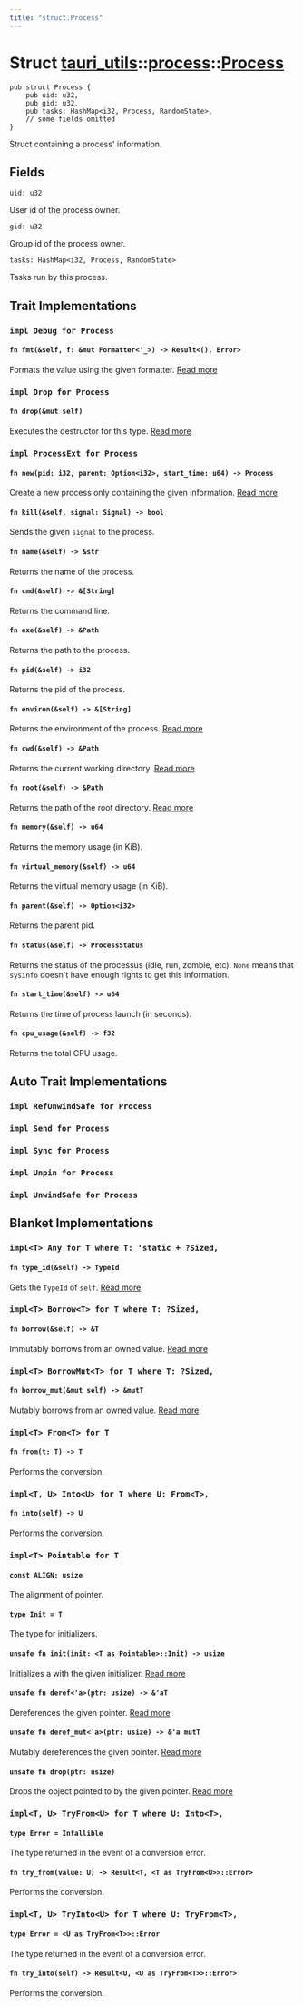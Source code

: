 ```yaml
---
title: "struct.Process"
---
```


# Struct [tauri_utils](/docs/api/rust/tauri_utils/../index.html)::​[process](/docs/api/rust/tauri_utils/index.html)::​[Process](/docs/api/rust/tauri_utils/)

    pub struct Process {
        pub uid: u32,
        pub gid: u32,
        pub tasks: HashMap<i32, Process, RandomState>,
        // some fields omitted
    }

Struct containing a process' information.

## Fields

`uid: u32`

User id of the process owner.

`gid: u32`

Group id of the process owner.

`tasks: HashMap<i32, Process, RandomState>`

Tasks run by this process.

## Trait Implementations

### `impl Debug for Process`

#### `fn fmt(&self, f: &mut Formatter<'_>) -> Result<(), Error>`

Formats the value using the given formatter. [Read more](https://doc.rust-lang.org/nightly/core/fmt/trait.Debug.html#tymethod.fmt)

### `impl Drop for Process`

#### `fn drop(&mut self)`

Executes the destructor for this type. [Read more](https://doc.rust-lang.org/nightly/core/ops/drop/trait.Drop.html#tymethod.drop)

### `impl ProcessExt for Process`

#### `fn new(pid: i32, parent: Option<i32>, start_time: u64) -> Process`

Create a new process only containing the given information. [Read more](/docs/api/rust/tauri_utils/../../tauri_utils/process/trait.ProcessExt.html#tymethod.new)

#### `fn kill(&self, signal: Signal) -> bool`

Sends the given `signal` to the process.

#### `fn name(&self) -> &str`

Returns the name of the process.

#### `fn cmd(&self) -> &[String]`

Returns the command line.

#### `fn exe(&self) -> &Path`

Returns the path to the process.

#### `fn pid(&self) -> i32`

Returns the pid of the process.

#### `fn environ(&self) -> &[String]`

Returns the environment of the process. [Read more](/docs/api/rust/tauri_utils/../../tauri_utils/process/trait.ProcessExt.html#tymethod.environ)

#### `fn cwd(&self) -> &Path`

Returns the current working directory. [Read more](/docs/api/rust/tauri_utils/../../tauri_utils/process/trait.ProcessExt.html#tymethod.cwd)

#### `fn root(&self) -> &Path`

Returns the path of the root directory. [Read more](/docs/api/rust/tauri_utils/../../tauri_utils/process/trait.ProcessExt.html#tymethod.root)

#### `fn memory(&self) -> u64`

Returns the memory usage (in KiB).

#### `fn virtual_memory(&self) -> u64`

Returns the virtual memory usage (in KiB).

#### `fn parent(&self) -> Option<i32>`

Returns the parent pid.

#### `fn status(&self) -> ProcessStatus`

Returns the status of the processus (idle, run, zombie, etc). `None` means that `sysinfo` doesn't have enough rights to get this information.

#### `fn start_time(&self) -> u64`

Returns the time of process launch (in seconds).

#### `fn cpu_usage(&self) -> f32`

Returns the total CPU usage.

## Auto Trait Implementations

### `impl RefUnwindSafe for Process`

### `impl Send for Process`

### `impl Sync for Process`

### `impl Unpin for Process`

### `impl UnwindSafe for Process`

## Blanket Implementations

### `impl<T> Any for T where T: 'static + ?Sized,`

#### `fn type_id(&self) -> TypeId`

Gets the `TypeId` of `self`. [Read more](https://doc.rust-lang.org/nightly/core/any/trait.Any.html#tymethod.type_id)

### `impl<T> Borrow<T> for T where T: ?Sized,`

#### `fn borrow(&self) -> &T`

Immutably borrows from an owned value. [Read more](https://doc.rust-lang.org/nightly/core/borrow/trait.Borrow.html#tymethod.borrow)

### `impl<T> BorrowMut<T> for T where T: ?Sized,`

#### `fn borrow_mut(&mut self) -> &mutT`

Mutably borrows from an owned value. [Read more](https://doc.rust-lang.org/nightly/core/borrow/trait.BorrowMut.html#tymethod.borrow_mut)

### `impl<T> From<T> for T`

#### `fn from(t: T) -> T`

Performs the conversion.

### `impl<T, U> Into<U> for T where U: From<T>,`

#### `fn into(self) -> U`

Performs the conversion.

### `impl<T> Pointable for T`

#### `const ALIGN: usize`

The alignment of pointer.

#### `type Init = T`

The type for initializers.

#### `unsafe fn init(init: <T as Pointable>::Init) -> usize`

Initializes a with the given initializer. [Read more](/docs/api/rust/tauri_utils/about:blank#tymethod.init)

#### `unsafe fn deref<'a>(ptr: usize) -> &'aT`

Dereferences the given pointer. [Read more](/docs/api/rust/tauri_utils/about:blank#tymethod.deref)

#### `unsafe fn deref_mut<'a>(ptr: usize) -> &'a mutT`

Mutably dereferences the given pointer. [Read more](/docs/api/rust/tauri_utils/about:blank#tymethod.deref_mut)

#### `unsafe fn drop(ptr: usize)`

Drops the object pointed to by the given pointer. [Read more](/docs/api/rust/tauri_utils/about:blank#tymethod.drop)

### `impl<T, U> TryFrom<U> for T where U: Into<T>,`

#### `type Error = Infallible`

The type returned in the event of a conversion error.

#### `fn try_from(value: U) -> Result<T, <T as TryFrom<U>>::Error>`

Performs the conversion.

### `impl<T, U> TryInto<U> for T where U: TryFrom<T>,`

#### `type Error = <U as TryFrom<T>>::Error`

The type returned in the event of a conversion error.

#### `fn try_into(self) -> Result<U, <U as TryFrom<T>>::Error>`

Performs the conversion.
